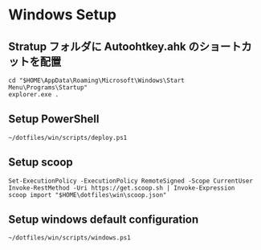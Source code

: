 # Windows Setup

## Stratup フォルダに Autoohtkey.ahk のショートカットを配置

```posh
cd "$HOME\AppData\Roaming\Microsoft\Windows\Start Menu\Programs\Startup"
explorer.exe .
```

## Setup PowerShell

```posh
~/dotfiles/win/scripts/deploy.ps1
```

## Setup scoop

```posh
Set-ExecutionPolicy -ExecutionPolicy RemoteSigned -Scope CurrentUser
Invoke-RestMethod -Uri https://get.scoop.sh | Invoke-Expression
scoop import "$HOME\dotfiles\win\scoop.json"
```

## Setup windows default configuration

```posh
~/dotfiles/win/scripts/windows.ps1
```
